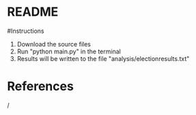 # README

#Instructions
1. Download the source files
2. Run "python main.py" in the terminal
3. Results will be written to the file "analysis/electionresults.txt"

# References
/